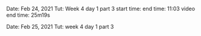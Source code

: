 Date: Feb 24, 2021 
Tut: Week 4 day 1 part 3
start time: 
end time: 11:03
video end time: 25m19s 

Date: Feb 25, 2021
Tut: week 4 day 1 part 3
